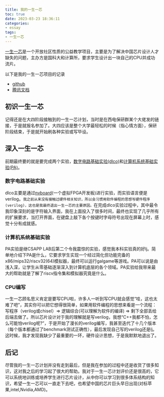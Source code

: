 ```yaml
---
title: 我的一生一芯
toc: true
date: 2023-03-23 18:36:11
categories:
- essay
tags:
- 一生一芯
---
```


[一生一芯](https://ysyx.oscc.cc/)是一个开放社区性质的公益教学项目，主要是为了解决中国芯片设计人才缺失的问题，主办方是国科大和计算所，要求学生设计出一块自己的CPU并成功流片。
<!-- more -->

以下是我的一生一芯项目的记录
- [github](https://github.com/gty111/YSYX)
- [腾讯文档](https://docs.qq.com/sheet/DY0xnWmdGd0pDaUNV?tab=BB08J2)

## 初识一生一芯

记得还是在大四阶段接触到的一生一芯计划，当时是在西电保研群某个大佬发的链接，于是就报名参加了。大四应该是整个大学最轻松的时候（指心情方面），保研阶段结束，于是就开始刷各种实验或写毕设。

## 深入一生一芯

前期最终要的就是要完成两个实验，[数字电路基础实验(dlco)](https://nju-projectn.github.io/dlco-lecture-note/index.html)和[计算机系统基础实验(PA)](https://ysyx.oscc.cc/docs/ics-pa/)。

### 数字电路基础实验

dlco主要是通过[nvboard](https://github.com/NJU-ProjectN/nvboard)(一个虚拟FPGA开发板)进行实验，而实验语言便是verilog。`我之前从来没有接触过硬件相关知识，所以会习惯用软件编程的思想写硬件程序(verilog)，这也是我最终退出一生一芯的主要原因。`在完成dlco实验过程中，其中最令我印象深刻的是字符输入界面，我在上面投入了很多时间，最终也实现了几乎所有的扩展要求，当打开界面，在键盘上敲下各个按键时字母符号出现在屏幕上时，感觉十分有成就感。

### 计算机系统基础实验

PA实验是继CSAPP LAB后第二个令我震惊的实验，感觉我本科实验真的好lj。简单地介绍下PA是什么，它要求学生实现一个经过简化但功能完备的x86/mips32/riscv32(64)模拟器，最终可以运行galgame等游戏。PA可以说是由浅入深，让学生从零基础逐渐深入到计算机底层的各个领域。PA实验给我带来最大的帮助就是了解了riscv指令集和模拟器究竟是什么。

### CPU编写
一生一芯顾名思义肯定是要写CPU啦，许多人一听到写CPU就会感觉“哇，这也太难了吧”，其实你可以把它想得很简单，如果用软件编程的思想来看是一个流程：写程序（verilog或chisel）=> 逻辑综合(可以理解为软件的编译) => 剩下全部丢给后端去做了。所以芯片设计对于我的理解就是写verilog，我想“C++我都不怕，怎么可能怕verilog呢?”，于是开始了漫长的verilog编写，我甚至迭代了十几个版本（每个版本都通过了benchmark测试正确性），最后发现自己写的verilog还是lj。这时候，我才发现我缺少了最重要的一环，硬件设计思想，于是我默默地退出了。

## 后记
尽管我的一生一芯计划并没有走到最后，但是我在参加的过程中还是收货了很多知识，这对我之后的学习起了很大的帮助。我对于一生一芯计划评价还是很高的，它可以系统地训练或培养学生进行芯片设计，从中你可以学习到很多体系结构的知识，希望一生一芯可以一直走下去吧，也希望中国的芯片巨头早日出现(对标苹果,intel,Nvidia,AMD)。
